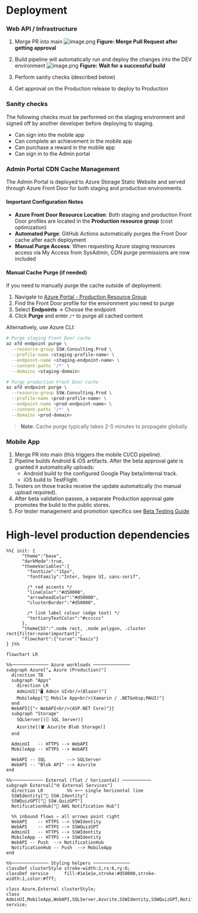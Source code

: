 # Deployment

### Web API / Infrastructure

1. Merge PR into main
   ![image.png](imgs/deployment-merge.png)
   **Figure: Merge Pull Request after getting approval**

2. Build pipeline will automatically run and deploy the changes into the DEV environment
   ![image.png](imgs/deployment-successful-build.png)
   **Figure: Wait for a successful build**

3. Perform sanity checks (described below)

4. Get approval on the Production release to deploy to Production

### Sanity checks

The following checks must be performed on the staging environment and signed off by another developer before deploying to staging.

- Can sign into the mobile app
- Can complete an achievement in the mobile app
- Can purchase a reward in the mobile app
- Can sign in to the Admin portal

### Admin Portal CDN Cache Management

The Admin Portal is deployed to Azure Storage Static Website and served through Azure Front Door for both staging and production environments.

#### Important Configuration Notes

- **Azure Front Door Resource Location**: Both staging and production Front Door profiles are located in the **Production resource group** (cost optimization)
- **Automated Purge**: GitHub Actions automatically purges the Front Door cache after each deployment
- **Manual Purge Access**: When requesting Azure staging resources access via My Access from SysAdmin, CDN purge permissions are now included

#### Manual Cache Purge (if needed)

If you need to manually purge the cache outside of deployment:

1. Navigate to [Azure Portal - Production Resource Group](https://portal.azure.com/#@sswcom.onmicrosoft.com/resource/subscriptions/b8b18dcf-d83b-47e2-9886-00c2e983629e/resourceGroups/SSW.Consulting.Prod/overview)
2. Find the Front Door profile for the environment you need to purge
3. Select **Endpoints** → Choose the endpoint
4. Click **Purge** and enter `/*` to purge all cached content

Alternatively, use Azure CLI:

```bash
# Purge staging Front Door cache
az afd endpoint purge \
  --resource-group SSW.Consulting.Prod \
  --profile-name <staging-profile-name> \
  --endpoint-name <staging-endpoint-name> \
  --content-paths '/*' \
  --domains <staging-domain>

# Purge production Front Door cache
az afd endpoint purge \
  --resource-group SSW.Consulting.Prod \
  --profile-name <prod-profile-name> \
  --endpoint-name <prod-endpoint-name> \
  --content-paths '/*' \
  --domains <prod-domain>
```

> **Note**: Cache purge typically takes 2-5 minutes to propagate globally.

### Mobile App

1. Merge PR into main (this triggers the mobile CI/CD pipeline).
2. Pipeline builds Android & iOS artifacts. After the beta approval gate is granted it automatically uploads:
   - Android build to the configured Google Play beta/internal track.
   - iOS build to TestFlight.
3. Testers on those tracks receive the update automatically (no manual upload required).
4. After beta validation passes, a separate Production approval gate promotes the build to the public stores.
5. For tester management and promotion specifics see [Beta Testing Guide](Instructions-Beta-Testing.md)

# High-level production dependencies

```mermaid
%%{ init: {
      "theme":"base",
      "darkMode":true,
      "themeVariables":{
        "fontSize":"15px",
        "fontFamily":"Inter, Segoe UI, sans-serif",

        /* red accents */
        "lineColor":"#d50000",
        "arrowheadColor":"#d50000",
        "clusterBorder":"#d50000",

        /* link label colour (edge text) */
        "tertiaryTextColor":"#cccccc"
      },
      "themeCSS":".node rect, .node polygon, .cluster rect{filter:none!important}",
      "flowchart":{"curve":"basis"}
} }%%

flowchart LR

%%────────────── Azure workloads ──────────────
subgraph Azure["☁️ Azure (Production)"]
  direction TB
  subgraph "Apps"
    direction LR
    AdminUI["🖥️ Admin UI<br/>(Blazor)"]
    MobileApp["📱 Mobile App<br/>(Xamarin / .NET&nbsp;MAUI)"]
  end
  WebAPI{{"⚡ WebAPI<br/>(ASP.NET Core)"}}
  subgraph "Storage"
    SQLServer[(🗄️ SQL Server)]
    Azurite[(🪣 Azurite Blob Storage)]
  end

  AdminUI   -- HTTPS --> WebAPI
  MobileApp -- HTTPS --> WebAPI

  WebAPI -- SQL        --> SQLServer
  WebAPI -- "Blob API" --> Azurite
end

%%──────────── External (flat / horizontal) ───────────
subgraph External["🌐 External Services"]
  direction LR         %% <── single horizontal line
  SSWIdentity["🔐 SSW.Identity"]
  SSWQuizGPT["🧠 SSW.QuizGPT"]
  NotificationHub["🔔 AWS Notification Hub"]

  %% inbound flows – all arrows point right
  WebAPI    -- HTTPS --> SSWIdentity
  WebAPI    -- HTTPS --> SSWQuizGPT
  AdminUI   -- HTTPS --> SSWIdentity
  MobileApp -- HTTPS --> SSWIdentity
  WebAPI -- Push  --> NotificationHub
  NotificationHub -- Push  --> MobileApp
end

%%────────────── Styling helpers ──────────────
classDef clusterStyle stroke-width:2,rx:6,ry:6;
classDef service      fill:#1e1e1e,stroke:#d50000,stroke-width:1,color:#fff;

class Azure,External clusterStyle;
class AdminUI,MobileApp,WebAPI,SQLServer,Azurite,SSWIdentity,SSWQuizGPT,NotificationHub service;
```
